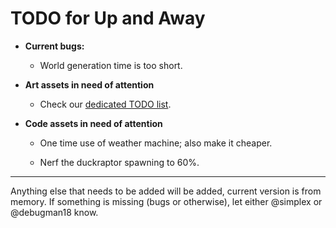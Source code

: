 # TODO for Up and Away

+ **Current bugs:**

	+ World generation time is too short.

+ **Art assets in need of attention**

	+ Check our [dedicated TODO list](TODO_ART.md).

+ **Code assets in need of attention**

	+ One time use of weather machine; also make it cheaper.

	+ Nerf the duckraptor spawning to 60%.

******

Anything else that needs to be added will be added, current version is from memory. 
If something is missing (bugs or otherwise), let either @simplex or @debugman18 know.

<!--
vim: ft=markdown nofoldenable
-->
